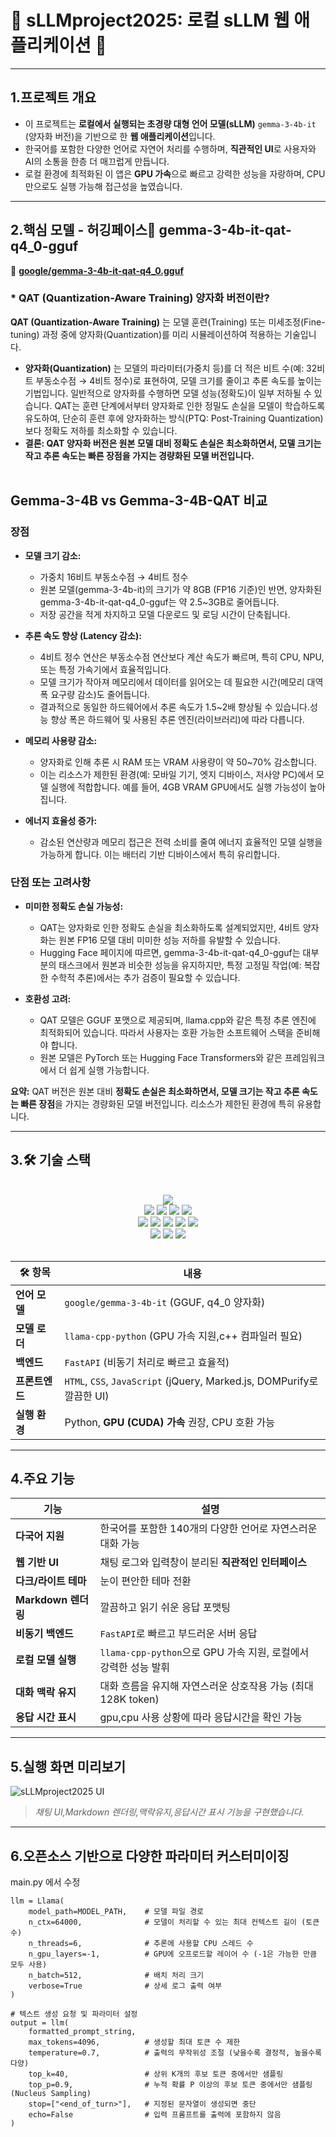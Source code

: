 
# 🌟 sLLMproject2025: 로컬 sLLM 웹 애플리케이션 🌟  

---

## 1.프로젝트 개요  
* 이 프로젝트는 **로컬에서 실행되는 초경량 대형 언어 모델(sLLM)** `gemma-3-4b-it` (양자화 버전)을 기반으로 한 **웹 애플리케이션**입니다.  
* 한국어를 포함한 다양한 언어로 자연어 처리를 수행하며, **직관적인 UI**로 사용자와 AI의 소통을 한층 더 매끄럽게 만듭니다.  
* 로컬 환경에 최적화된 이 앱은 **GPU 가속**으로 빠르고 강력한 성능을 자랑하며, CPU만으로도 실행 가능해 접근성을 높였습니다. 

---

## 2.핵심 모델 - 허깅페이스🤗 gemma-3-4b-it-qat-q4_0-gguf
🔗 [**google/gemma-3-4b-it-qat-q4_0.gguf**](https://huggingface.co/google/gemma-3-4b-it-qat-q4_0-gguf) 

### * QAT (Quantization-Aware Training) 양자화 버전이란?
**QAT (Quantization-Aware Training)** 는 모델 훈련(Training) 또는 미세조정(Fine-tuning) 과정 중에 양자화(Quantization)를 미리 시뮬레이션하여 적용하는 기술입니다.
- **양자화(Quantization)** 는 모델의 파라미터(가중치 등)를 더 적은 비트 수(예: 32비트 부동소수점 → 4비트 정수)로 표현하여, 모델 크기를 줄이고 추론 속도를 높이는 기법입니다.
일반적으로 양자화를 수행하면 모델 성능(정확도)이 일부 저하될 수 있습니다.
QAT는 훈련 단계에서부터 양자화로 인한 정밀도 손실을 모델이 학습하도록 유도하여, 단순히 훈련 후에 양자화하는 방식(PTQ: Post-Training Quantization)보다 정확도 저하를 최소화할 수 있습니다.
- **결론: QAT 양자화 버전은 원본 모델 대비 정확도 손실은 최소화하면서, 모델 크기는 작고 추론 속도는 빠른 장점을 가지는 경량화된 모델 버전입니다.** <br><br>

## Gemma-3-4B vs Gemma-3-4B-QAT 비교

### 장점
- **모델 크기 감소:**
  
    * 가중치 16비트 부동소수점 → 4비트 정수
    * 원본 모델(gemma-3-4b-it)의 크기가 약 8GB (FP16 기준)인 반면, 양자화된 gemma-3-4b-it-qat-q4_0-gguf는 약 2.5~3GB로 줄어듭니다.
    * 저장 공간을 적게 차지하고 모델 다운로드 및 로딩 시간이 단축됩니다.

- **추론 속도 향상 (Latency 감소):**
  
    * 4비트 정수 연산은 부동소수점 연산보다 계산 속도가 빠르며, 특히 CPU, NPU, 또는 특정 가속기에서 효율적입니다.
    * 모델 크기가 작아져 메모리에서 데이터를 읽어오는 데 필요한 시간(메모리 대역폭 요구량 감소)도 줄어듭니다.
    * 결과적으로 동일한 하드웨어에서 추론 속도가 1.5~2배 향상될 수 있습니다.성능 향상 폭은 하드웨어 및 사용된 추론 엔진(라이브러리)에 따라 다릅니다.

- **메모리 사용량 감소:**
  
    * 양자화로 인해 추론 시 RAM 또는 VRAM 사용량이 약 50~70% 감소합니다.
    * 이는 리소스가 제한된 환경(예: 모바일 기기, 엣지 디바이스, 저사양 PC)에서 모델 실행에 적합합니다. 예를 들어, 4GB VRAM GPU에서도 실행 가능성이 높아집니다.

- **에너지 효율성 증가:**
    * 감소된 연산량과 메모리 접근은 전력 소비를 줄여 에너지 효율적인 모델 실행을 가능하게 합니다. 이는 배터리 기반 디바이스에서 특히 유리합니다.

### 단점 또는 고려사항

- **미미한 정확도 손실 가능성:**
  * QAT는 양자화로 인한 정확도 손실을 최소화하도록 설계되었지만, 4비트 양자화는 원본 FP16 모델 대비 미미한 성능 저하를 유발할 수 있습니다.
  * Hugging Face 페이지에 따르면, gemma-3-4b-it-qat-q4_0-gguf는 대부분의 태스크에서 원본과 비슷한 성능을 유지하지만, 특정 고정밀 작업(예: 복잡한 수학적 추론)에서는 추가 검증이 필요할 수 있습니다.
  
- **호환성 고려:**
  * QAT 모델은 GGUF 포맷으로 제공되며, llama.cpp와 같은 특정 추론 엔진에 최적화되어 있습니다. 따라서 사용자는 호환 가능한 소프트웨어 스택을 준비해야 합니다.
  * 원본 모델은 PyTorch 또는 Hugging Face Transformers와 같은 프레임워크에서 더 쉽게 실행 가능합니다.

**요약:** QAT 버전은 원본 대비 **정확도 손실은 최소화하면서, 모델 크기는 작고 추론 속도는 빠른 장점**을 가지는 경량화된 모델 버전입니다. 리소스가 제한된 환경에 특히 유용합니다.

---

## 3.🛠️ 기술 스택  

<div align="center">
  <br>
  <img src="https://img.shields.io/badge/CMake-064F8C?style=for-the-badge&logo=cmake&logoColor=white">
</div>
<div align=center>
  <img src="https://img.shields.io/badge/Llama.cpp-003087?style=for-the-badge&logo=c%2B%2B&logoColor=white">
  <img src="https://img.shields.io/badge/CUDA-76B900?style=for-the-badge&logo=nvidia&logoColor=white">
  <img src="https://img.shields.io/badge/python-3776AB?style=for-the-badge&logo=python&logoColor=white">
  <img src="https://img.shields.io/badge/FastAPI-005571?style=for-the-badge&logo=fastapi">
  <br>
  <img src="https://img.shields.io/badge/html5-E34F26?style=for-the-badge&logo=html5&logoColor=white">
  <img src="https://img.shields.io/badge/css-1572B6?style=for-the-badge&logo=css3&logoColor=white">
  <img src="https://img.shields.io/badge/javascript-F7DF1E?style=for-the-badge&logo=javascript&logoColor=black">
    <img src="https://img.shields.io/badge/jQuery-0769AD?style=for-the-badge&logo=jquery&logoColor=white">
  <img src="https://img.shields.io/badge/Marked.js-000000?style=for-the-badge&logo=markdown&logoColor=white">
  <br>
  <img src="https://img.shields.io/badge/jinja-B41717?style=for-the-badge&logo=jinja&logoColor=white">
  <img src="https://img.shields.io/badge/pytorch-EE4C2C?style=for-the-badge&logo=pytorch&logoColor=white">
  <img src="https://img.shields.io/badge/transformers-FFD21E?style=for-the-badge&logo=huggingface&logoColor=black">
  <br><br>
</div>

| 🛠️ **항목**       |  **내용**                                                                 |
|--------------------|-----------------------------------------------------------------------------|
| **언어 모델**      | `google/gemma-3-4b-it` (GGUF, q4_0 양자화)                                   |
| **모델 로더**      | `llama-cpp-python` (GPU 가속 지원,c++ 컴파일러 필요)                                          |
| **백엔드**         | `FastAPI` (비동기 처리로 빠르고 효율적)                                     |
| **프론트엔드**     | `HTML`, `CSS`, `JavaScript` (jQuery, Marked.js, DOMPurify로 깔끔한 UI)    |
| **실행 환경**      | Python, **GPU (CUDA) 가속** 권장, CPU 호환 가능                             |

---

## 4.주요 기능  

| **기능**           | **설명**                                         |
|------------------|------------------------------------------------|
| **다국어 지원**       | 한국어를 포함한 140개의 다양한 언어로 자연스러운 대화 가능      |
| **웹 기반 UI**      | 채팅 로그와 입력창이 분리된 **직관적인 인터페이스**             |
| **다크/라이트 테마**    | 눈이 편안한 테마 전환                                   |
| **Markdown 렌더링** | 깔끔하고 읽기 쉬운 응답 포맷팅                              |
| **비동기 백엔드**      | `FastAPI`로 빠르고 부드러운 서버 응답                      |
| **로컬 모델 실행**     | `llama-cpp-python`으로 GPU 가속 지원, 로컬에서 강력한 성능 발휘 |
| **대화 맥락 유지**   | 대화 흐름을 유지해 자연스러운 상호작용 가능 (최대 128K token)    |
| **응답 시간 표시**     | gpu,cpu 사용 상황에 따라 응답시간을 확인 가능                  |

---

## 5.실행 화면 미리보기  
![sLLMproject2025 UI](ex.png)  
>*채팅 UI,Markdown 렌더링,맥락유지,응답시간 표시 기능을 구현했습니다.*
---


## 6.오픈소스 기반으로 다양한 파라미터 커스터미이징
main.py 에서 수정
```
llm = Llama(
    model_path=MODEL_PATH,    # 모델 파일 경로
    n_ctx=64000,              # 모델이 처리할 수 있는 최대 컨텍스트 길이 (토큰 수)
    n_threads=6,              # 추론에 사용할 CPU 스레드 수
    n_gpu_layers=-1,          # GPU에 오프로드할 레이어 수 (-1은 가능한 만큼 모두 사용)
    n_batch=512,              # 배치 처리 크기
    verbose=True              # 상세 로그 출력 여부
)
```

```
# 텍스트 생성 요청 및 파라미터 설정
output = llm(
    formatted_prompt_string,
    max_tokens=4096,          # 생성할 최대 토큰 수 제한
    temperature=0.7,          # 출력의 무작위성 조절 (낮을수록 결정적, 높을수록 다양)
    top_k=40,                 # 상위 K개의 후보 토큰 중에서만 샘플링
    top_p=0.9,                # 누적 확률 P 이상의 후보 토큰 중에서만 샘플링 (Nucleus Sampling)
    stop=["<end_of_turn>"],   # 지정된 문자열이 생성되면 중단
    echo=False                # 입력 프롬프트를 출력에 포함하지 않음
)
```
